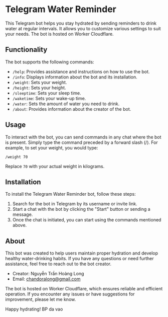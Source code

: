 # Telegram Water Reminder

This Telegram bot helps you stay hydrated by sending reminders to drink water at regular intervals. It allows you to customize various settings to suit your needs. The bot is hosted on Worker Cloudflare.

## Functionality

The bot supports the following commands:

- `/help`: Provides assistance and instructions on how to use the bot.
- `/info`: Displays information about the bot and its installation.
- `/weight`: Sets your weight.
- `/height`: Sets your height.
- `/sleeptime`: Sets your sleep time.
- `/waketime`: Sets your wake-up time.
- `/water`: Sets the amount of water you need to drink.
- `/about`: Provides information about the creator of the bot.

## Usage

To interact with the bot, you can send commands in any chat where the bot is present. Simply type the command preceded by a forward slash (/). For example, to set your weight, you would type:

```
/weight 70
```

Replace `70` with your actual weight in kilograms.

## Installation

To install the Telegram Water Reminder bot, follow these steps:

1. Search for the bot in Telegram by its username or invite link.
2. Start a chat with the bot by clicking the "Start" button or sending a message.
3. Once the chat is initiated, you can start using the commands mentioned above.

## About

This bot was created to help users maintain proper hydration and develop healthy water-drinking habits. If you have any questions or need further assistance, feel free to reach out to the bot creator.

- Creator: Nguyễn Trần Hoàng Long
- Email: chandoralong@gmail.com

The bot is hosted on Worker Cloudflare, which ensures reliable and efficient operation. If you encounter any issues or have suggestions for improvement, please let me know.

Happy hydrating!
BP da vao
